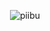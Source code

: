 <p align="center"> <img src="https://komarev.com/ghpvc/?username=piibu&label=˃▿˂&color=AE99CF&style=flat" alt="piibu" /> </p>
